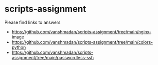 # scripts-assignment

Please find links to answers

- https://github.com/vanshmadan/scripts-assignment/tree/main/nginx-image
- https://github.com/vanshmadan/scripts-assignment/tree/main/colors-python
- https://github.com/vanshmadan/scripts-assignment/tree/main/passwordless-ssh

